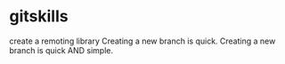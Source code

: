 # gitskills
create a remoting library
Creating a new branch is quick.
Creating a new branch is quick AND simple.

